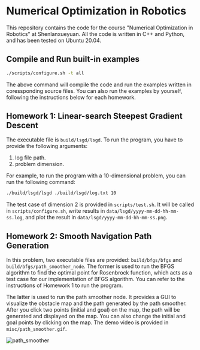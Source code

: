 # Numerical Optimization in Robotics

This repository contains the code for the course "Numerical Optimization in Robotics" at Shenlanxueyuan. All the code is written in C++ and Python, and has been tested on Ubuntu 20.04.

## Compile and Run built-in examples

```bash
./scripts/configure.sh -t all
```

The above command will compile the code and run the examples written in coressponding source files. You can also run the examples by yourself, following the instructions below for each homework.

## Homework 1: Linear-search Steepest Gradient Descent

The executable file is `build/lsgd/lsgd`. To run the program, you have to provide the following arguments:
1. log file path.
2. problem dimension.

For example, to run the program with a 10-dimensional problem, you can run the following command:
```bash
./build/lsgd/lsgd ./build/lsgd/log.txt 10
```

The test case of dimension 2 is provided in `scripts/test.sh`. It will be called in `scripts/configure.sh`, write results in `data/lsgd/yyyy-mm-dd-hh-mm-ss.log`, and plot the result in `data/lsgd/yyyy-mm-dd-hh-mm-ss.png`.

## Homework 2: Smooth Navigation Path Generation

In this problem, two executable files are provided: `build/bfgs/bfgs` and `build/bfgs/path_smoother_node`. The former is used to run the BFGS algorithm to find the optimal point for Rosenbrock function, which acts as a test case for our implementation of BFGS algorithm. You can refer to the instructions of Homework 1 to run the program.

The latter is used to run the path smoother node. It provides a GUI to visualize the obstacle map and the path generated by the path smoother. After you click two points (initial and goal) on the map, the path will be generated and displayed on the map. You can also change the initial and goal points by clicking on the map. The demo video is provided in `misc/path_smoother.gif`.

![path_smoother](misc/path_smoother.gif)